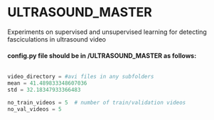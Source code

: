 # ULTRASOUND_MASTER
Experiments on supervised and unsupervised learning for detecting fasciculations in ultrasound video

#### config.py file should be in /ULTRASOUND_MASTER as follows:
```python

video_directory = #avi files in any subfolders
mean = 41.489833348607036
std = 32.18347933366483

no_train_videos = 5  # number of train/validation videos
no_val_videos = 5
```